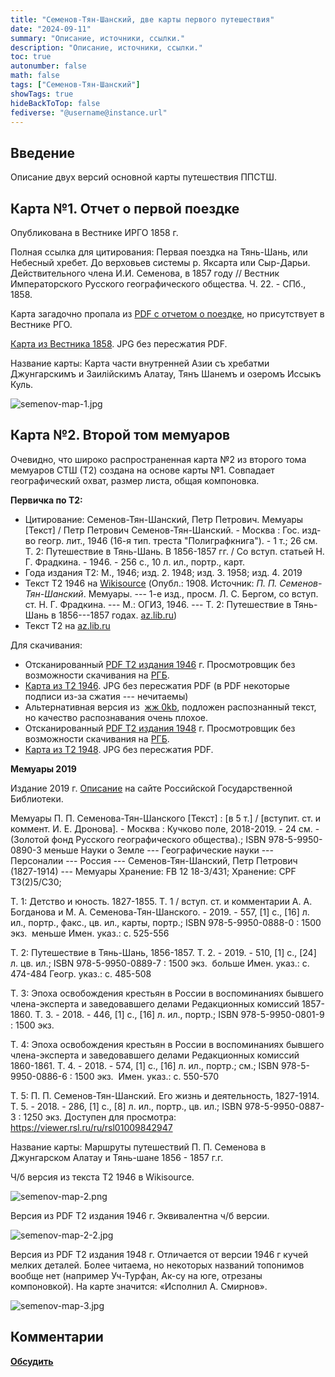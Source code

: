 ```yaml
---
title: "Семенов-Тян-Шанский, две карты первого путешествия"
date: "2024-09-11"
summary: "Описание, источники, ссылки."
description: "Описание, источники, ссылки."
toc: true
autonumber: false
math: false
tags: ["Семенов-Тян-Шанский"]
showTags: true
hideBackToTop: false
fediverse: "@username@instance.url"
---
```


## Введение

Описание двух версий основной карты путешествия ППСТШ.

## Карта №1. Отчет о первой поездке

Опубликована в Вестнике ИРГО 1858 г.

Полная ссылка для цитирования: Первая поездка на Тянь-Шань, или Небесный хребет. До верховьев системы р. Яксарта или Сыр-Дарьи. Действительного члена И.И. Семенова, в 1857 году // Вестник Императорского Русского географического общества. Ч. 22. - СПб., 1858.

Карта загадочно пропала из [PDF с отчетом о поездке](/notes/semenov-first-report/), но присутствует в Вестнике РГО.

[Карта из Вестника 1858](https://drive.google.com/file/d/1Ln9gsn0tJCF_7CkVkkP_ygi-czXbJk3O/view?usp=sharing). JPG без пересжатия PDF.

Название карты: Карта части внутренней Азии съ хребатми Джунгарскимъ и Заилiйскимъ Алатау, Тянъ Шанемъ и озеромъ Иссыкъ Куль.

![semenov-map-1.jpg](semenov-map-1.jpg)

## Карта №2. Второй том мемуаров

Очевидно, что широко распространенная карта №2 из второго тома мемуаров СТШ (Т2) создана на основе карты №1. Совпадает географический охват, размер листа, общая компоновка.

**Первичка по Т2:**

* Цитирование: Семенов-Тян-Шанский, Петр Петрович. Мемуары \[Текст\] / Петр Петрович Семенов-Тян-Шанский. - Москва : Гос. изд-во геогр. лит., 1946 (16-я тип. треста "Полиграфкнига"). - 1 т.; 26 см. Т. 2: Путешествие в Тянь-Шань. В 1856-1857 гг. / Со вступ. статьей Н. Г. Фрадкина. - 1946. - 256 с., 10 л. ил., портр., карт.
* Года издания Т2: М., 1946; изд. 2. 1948; изд. 3. 1958; изд. 4. 2019
* Текст Т2 1946 на [Wikisource](https://ru.wikisource.org/wiki/%D0%9F%D1%83%D1%82%D0%B5%D1%88%D0%B5%D1%81%D1%82%D0%B2%D0%B8%D0%B5_%D0%B2_%D0%A2%D1%8F%D0%BD%D1%8C-%D0%A8%D0%B0%D0%BD%D1%8C_%D0%B2_1856-1857_%D0%B3%D0%BE%D0%B4%D0%B0%D1%85_(%D0%A1%D0%B5%D0%BC%D1%91%D0%BD%D0%BE%D0%B2-%D0%A2%D1%8F%D0%BD-%D0%A8%D0%B0%D0%BD%D1%81%D0%BA%D0%B8%D0%B9)) (Опубл.: 1908. Источник: *П. П. Семенов-Тян-Шанский*. Мемуары. --- 1-е изд., просм. Л. С. Бергом, со вступ. ст. Н. Г. Фрадкина. --- М.: ОГИЗ, 1946. --- Т. 2: Путешествие в Тянь-Шань в 1856---1857 годах. [az.lib.ru](http://az.lib.ru/s/semenowtjanshanskij_p_p/text_0020.shtml))
* Текст Т2 на [az.lib.ru](http://az.lib.ru/s/semenowtjanshanskij_p_p/text_0020.shtml)

Для скачивания:

* Отсканированный [PDF Т2 издания 1946](https://drive.google.com/file/d/1-1-cHrKFcwdNjmCOBb7oefmDhSQAQgM5/view?usp=sharing) г. Просмотровщик без возможности скачивания на [РГБ](https://viewer.rsl.ru/ru/rsl01005646688).
* [Карта из T2 1946](https://drive.google.com/file/d/1jGM5fUaIj60TkCLau3d5F6Xva2YvCfJa/view?usp=sharing). JPG без пересжатия PDF (в PDF некоторые подписи из-за сжатия --- нечитаемы)
* Альтернативная версия из  [жж 0kb](https://0kb.livejournal.com/4097.html), подложен распознанный текст, но качество распознавания очень плохое.
* Отсканированный [PDF Т2 издания 1948](https://drive.google.com/file/d/19uMy4EsxeneSKE_Nm5-GSmhpUnaeUnP0/view?usp=sharing) г. Просмотровщик без возможности скачивания на [РГБ](https://viewer.rsl.ru/ru/rsl01005646689).
* [Карта из T2 1948](https://drive.google.com/file/d/1vuPVCwKxCG4hihSJvu6Ixadixrq-784R/view?usp=sharing). JPG без пересжатия PDF.

**Мемуары 2019**

Издание 2019 г. [Описание](https://search.rsl.ru/ru/record/01009842947) на сайте Российской Государственной Библиотеки.

Мемуары П. П. Семенова-Тян-Шанского \[Текст\] : \[в 5 т.\] / \[вступит. ст. и коммент. И. Е. Дронова\]. - Москва : Кучково поле, 2018-2019. - 24 см. - (Золотой фонд Русского географического общества).; ISBN 978-5-9950-0890-3 меньше
Науки о Земле --- Географические науки --- Персоналии --- Россия --- Семенов-Тян-Шанский, Петр Петрович (1827-1914) --- Мемуары
Хранение: FB 12 18-3/431; Хранение: CPF Т3(2)5/С30;

Т. 1: Детство и юность. 1827-1855. Т. 1 / вступ. ст. и комментарии А. А. Богданова и М. А. Семенова-Тян-Шанского. - 2019. - 557, \[1\] с., \[16\] л. ил., портр., факс., цв. ил., карты, портр.; ISBN 978-5-9950-0888-0 : 1500 экз.  меньше
Имен. указ.: с. 525-556

Т. 2: Путешествие в Тянь-Шань, 1856-1857. Т. 2. - 2019. - 510, \[1\] с., \[24\] л. цв. ил.; ISBN 978-5-9950-0889-7 : 1500 экз.  больше
Имен. указ.: с. 474-484
Геогр. указ.: с. 485-508

Т. 3: Эпоха освобождения крестьян в России в воспоминаниях бывшего члена-эксперта и заведовавшего делами Редакционных комиссий 1857-1860. Т. 3. - 2018. - 446, \[1\] с., \[16\] л. ил., портр.; ISBN 978-5-9950-0801-9 : 1500 экз.

Т. 4: Эпоха освобождения крестьян в России в воспоминаниях бывшего члена-эксперта и заведовавшего делами Редакционных комиссий 1860-1861. Т. 4. - 2018. - 574, \[1\] с., \[16\] л. ил., портр.; см.; ISBN 978-5-9950-0886-6 : 1500 экз.  Имен. указ.: с. 550-570

Т. 5: П. П. Семенов-Тян-Шанский. Его жизнь и деятельность, 1827-1914. Т. 5. - 2018. - 286, \[1\] с., \[8\] л. ил., портр., цв. ил.; ISBN 978-5-9950-0887-3 : 1250 экз.
Доступен для просмотра: <https://viewer.rsl.ru/ru/rsl01009842947>  

Название карты: Маршруты путешествий П. П. Семенова в Джунгарском Алатау и Тянь-шане 1856 - 1857 г.г.

Ч/б версия из текста Т2 1946 в Wikisource.

![semenov-map-2.png](semenov-map-2.png)

Версия из PDF Т2 издания 1946 г. Эквивалентна ч/б версии.

![semenov-map-2-2.jpg](semenov-map-2-2.jpg)

Версия из PDF Т2 издания 1948 г. Отличается от версии 1946 г кучей мелких деталей. Более читаема, но некоторых названий топонимов вообще нет (например Уч-Турфан, Ак-су на юге, отрезаны компоновкой). На карте значится: «Исполнил А. Смирнов».

![semenov-map-3.jpg](semenov-map-3.jpg)

## Комментарии

[**Обсудить**](https://t.me/answer42geo/37)